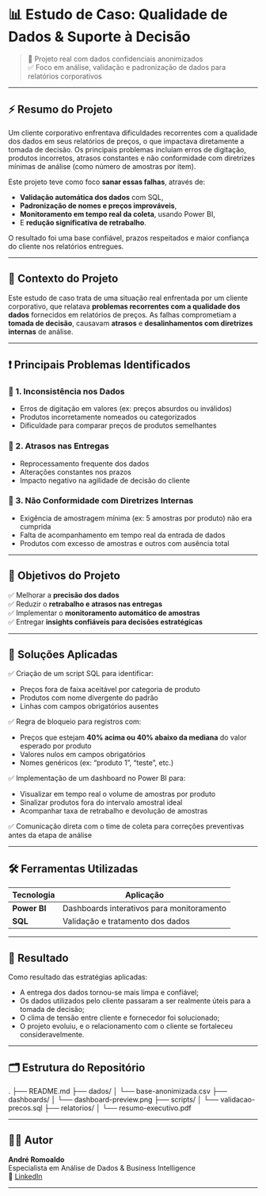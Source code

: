 # 📊 Estudo de Caso: Qualidade de Dados & Suporte à Decisão

> 🚧 Projeto real com dados confidenciais anonimizados  
> ✅ Foco em análise, validação e padronização de dados para relatórios corporativos

---

## ⚡ Resumo do Projeto

Um cliente corporativo enfrentava dificuldades recorrentes com a qualidade dos dados em seus relatórios de preços, o que impactava diretamente a tomada de decisão. Os principais problemas incluíam erros de digitação, produtos incorretos, atrasos constantes e não conformidade com diretrizes mínimas de análise (como número de amostras por item).

Este projeto teve como foco **sanar essas falhas**, através de:
- **Validação automática dos dados** com SQL,
- **Padronização de nomes e preços improváveis**,
- **Monitoramento em tempo real da coleta**, usando Power BI,
- E **redução significativa de retrabalho**.

O resultado foi uma base confiável, prazos respeitados e maior confiança do cliente nos relatórios entregues.

---

## 🧠 Contexto do Projeto

Este estudo de caso trata de uma situação real enfrentada por um cliente corporativo, que relatava **problemas recorrentes com a qualidade dos dados** fornecidos em relatórios de preços. As falhas comprometiam a **tomada de decisão**, causavam **atrasos** e **desalinhamentos com diretrizes internas** de análise.

---

## ❗ Principais Problemas Identificados

### 🔹 1. Inconsistência nos Dados
- Erros de digitação em valores (ex: preços absurdos ou inválidos)
- Produtos incorretamente nomeados ou categorizados
- Dificuldade para comparar preços de produtos semelhantes

### 🔹 2. Atrasos nas Entregas
- Reprocessamento frequente dos dados
- Alterações constantes nos prazos
- Impacto negativo na agilidade de decisão do cliente

### 🔹 3. Não Conformidade com Diretrizes Internas
- Exigência de amostragem mínima (ex: 5 amostras por produto) não era cumprida
- Falta de acompanhamento em tempo real da entrada de dados
- Produtos com excesso de amostras e outros com ausência total

---

## 🎯 Objetivos do Projeto

✅ Melhorar a **precisão dos dados**  
✅ Reduzir o **retrabalho e atrasos nas entregas**  
✅ Implementar o **monitoramento automático de amostras**  
✅ Entregar **insights confiáveis para decisões estratégicas**

---

## 🧪 Soluções Aplicadas

✅ Criação de um script SQL para identificar:
- Preços fora de faixa aceitável por categoria de produto
- Produtos com nome divergente do padrão
- Linhas com campos obrigatórios ausentes

✅ Regra de bloqueio para registros com:
- Preços que estejam **40% acima ou 40% abaixo da mediana** do valor esperado por produto
- Valores nulos em campos obrigatórios
- Nomes genéricos (ex: “produto 1”, “teste”, etc.)

✅ Implementação de um dashboard no Power BI para:
- Visualizar em tempo real o volume de amostras por produto
- Sinalizar produtos fora do intervalo amostral ideal
- Acompanhar taxa de retrabalho e devolução de amostras

✅ Comunicação direta com o time de coleta para correções preventivas antes da etapa de análise

---

## 🛠️ Ferramentas Utilizadas

| Tecnologia | Aplicação |
|------------|-----------|
| **Power BI** | Dashboards interativos para monitoramento |
| **SQL** | Validação e tratamento dos dados |

---

## 🏁 Resultado

Como resultado das estratégias aplicadas:

- A entrega dos dados tornou-se mais limpa e confiável;
- Os dados utilizados pelo cliente passaram a ser realmente úteis para a tomada de decisão;
- O clima de tensão entre cliente e fornecedor foi solucionado;
- O projeto evoluiu, e o relacionamento com o cliente se fortaleceu consideravelmente.

---

## 🗂️ Estrutura do Repositório

.
├── README.md
├── dados/
│ └── base-anonimizada.csv
├── dashboards/
│ └── dashboard-preview.png
├── scripts/
│ └── validacao-precos.sql
├── relatorios/
│ └── resumo-executivo.pdf


---

## 👨‍💻 Autor

**André Romoaldo**  
Especialista em Análise de Dados & Business Intelligence  
📍 [LinkedIn](https://www.linkedin.com/in/andreromoaldo)

---
